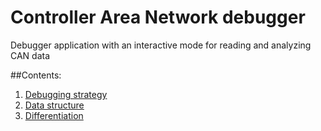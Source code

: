 # Controller Area Network debugger
Debugger application with an interactive mode for reading and analyzing CAN data

##Contents:
1. [Debugging strategy](docs/debugging-strategy.md)
2. [Data structure](docs/data-structure.md)
3. [Differentiation](docs/differentiation.md)
